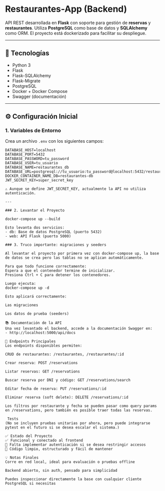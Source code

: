 # Restaurantes-App (Backend)

API REST desarrollada en **Flask** con soporte para gestión de **reservas** y **restaurantes**. Utiliza **PostgreSQL** como base de datos y **SQLAlchemy** como ORM. El proyecto está dockerizado para facilitar su despliegue.

---

## 🚀 Tecnologías

- Python 3
- Flask
- Flask-SQLAlchemy
- Flask-Migrate
- PostgreSQL
- Docker + Docker Compose
- Swagger (documentación)

---

## ⚙️ Configuración Inicial

### 1. Variables de Entorno

Crea un archivo `.env` con los siguientes campos:

```env
DATABASE_HOST=localhost
DATABASE_PORT=5432
DATABASE_PASSWORD=tu_password
DATABASE_USER=tu_usuario
DATABASE_NAME=restaurantes_db
DATABASE_URL=postgresql://tu_usuario:tu_password@localhost:5432/restaurantes_db
DOCKER_CONTAINER_NAME_DB=restaurantes-db
JWT_SECRET_KEY=super_secret_key

⚠️ Aunque se define JWT_SECRET_KEY, actualmente la API no utiliza autenticación.

---

### 2. Levantar el Proyecto

docker-compose up --build

Esto levanta dos servicios:
- db: Base de datos PostgreSQL (puerto 5432)
- web: API Flask (puerto 5000)

### 3. Truco importante: migraciones y seeders

Al levantar el proyecto por primera vez con docker-compose up, la base de datos se crea pero las tablas no se aplican automáticamente.

Para que todo funcione correctamente:
Espera a que el contenedor termine de inicializar.
Presiona Ctrl + C para detener los contenedores.

Luego ejecuta:
docker-compose up -d

Esto aplicará correctamente:

Las migraciones

Los datos de prueba (seeders)

📚 Documentación de la API
Una vez levantado el backend, accede a la documentación Swagger en:
- http://localhost:5000/api/docs

📌 Endpoints Principales
Los endpoints disponibles permiten:

CRUD de restaurantes: /restaurantes, /restaurantes/:id

Crear reserva: POST /reservations

Listar reservas: GET /reservations

Buscar reserva por DNI y código: GET /reservations/search

Editar fecha de reserva: PUT /reservations/:id

Eliminar reserva (soft delete): DELETE /reservations/:id

Los filtros por restaurante y fecha se pueden pasar como query params en /reservations, pero también es posible traer todas las reservas.

 Tests
(No se incluyen pruebas unitarias por ahora, pero puede integrarse pytest en el futuro si se desea escalar el sistema.)

✅ Estado del Proyecto
✅ Funcional y conectado al frontend
🔧 Falta implementar autenticación si se desea restringir accesos
📄 Código limpio, estructurado y fácil de mantener

💡 Notas Finales
Corre en red local, ideal para evaluación o pruebas offline

Backend abierto, sin auth, pensado para simplicidad

Puedes inspeccionar directamente la base con cualquier cliente PostgreSQL si necesitas
